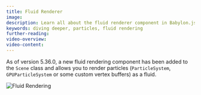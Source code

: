 ```yaml
---
title: Fluid Renderer
image: 
description: Learn all about the fluid renderer component in Babylon.js.
keywords: diving deeper, particles, fluid rendering
further-reading:
video-overview:
video-content:
---
```


As of version 5.36.0, a new fluid rendering component has been added to the `Scene` class and allows you to render particles (`ParticleSystem`, `GPUParticleSystem` or some custom vertex buffers) as a fluid.

![Fluid Rendering](/img/features/fluidrenderer/fluid_intro.jpg)  
